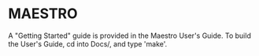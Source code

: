 # MAESTRO

A "Getting Started" guide is provided in the Maestro User's Guide.  To
build the User's Guide, cd into Docs/, and type 'make'.


